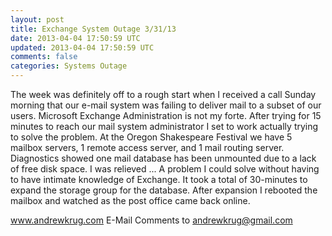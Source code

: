 ```yaml
---           
layout: post
title: Exchange System Outage 3/31/13
date: 2013-04-04 17:50:59 UTC
updated: 2013-04-04 17:50:59 UTC
comments: false
categories: Systems Outage
---
```

The week was definitely off to a rough start when I received a call Sunday morning that our e-mail system was failing to deliver mail to a subset of our users.  Microsoft Exchange Administration is not my forte. After trying for 15 minutes to reach our mail system administrator I set to work actually trying to solve the problem.  At the Oregon Shakespeare Festival we have 5 mailbox servers, 1 remote access server, and 1 mail routing server.  Diagnostics showed one mail database has been unmounted due to a lack of free disk space.  I was relieved ... A problem I could solve without having to have intimate knowledge of Exchange.  It took a total of 30-minutes to expand the storage group for the database.  After expansion I rebooted the mailbox and watched as the post office came back online.

www.andrewkrug.com E-Mail Comments to andrewkrug@gmail.com